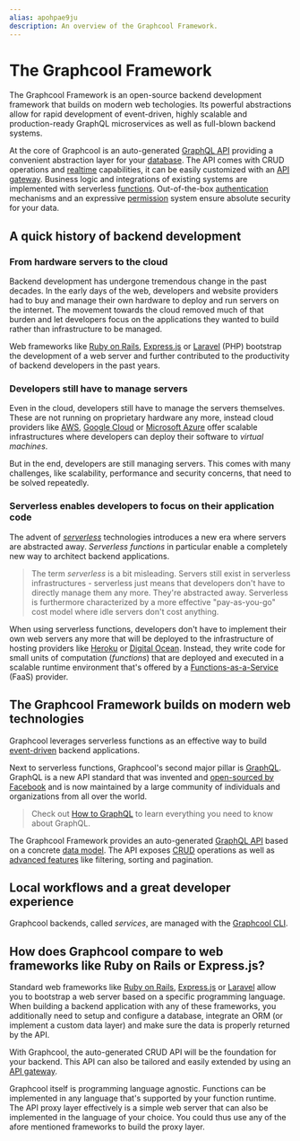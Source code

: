```yaml
---
alias: apohpae9ju 
description: An overview of the Graphcool Framework.
---
```


# The Graphcool Framework

The Graphcool Framework is an open-source backend development framework that builds on modern web techologies. Its powerful abstractions allow for rapid development of event-driven, highly scalable and production-ready GraphQL microservices as well as full-blown backend systems.

At the core of Graphcool is an auto-generated [GraphQL API](!alias-abogasd0go) providing a convenient abstraction layer for your [database](!alias-viuf8uus7o). The API comes with CRUD operations and [realtime](!alias-aip7oojeiv) capabilities, it can be easily customized with an [API gateway](!alias-ucoohic9zu). Business logic and integrations of existing systems are implemented with serverless [functions](!alias-aiw4aimie9). Out-of-the-box [authentication](!alias-bee4oodood) mechanisms and an expressive [permission](!alias-iegoo0heez) system ensure absolute security for your data.


## A quick history of backend development

### From hardware servers to the cloud

Backend development has undergone tremendous change in the past decades. In the early days of the web, developers and website providers had to buy and manage their own hardware to deploy and run servers on the internet. The movement towards the cloud removed much of that burden and let developers focus on the applications they wanted to build rather than infrastructure to be managed. 

Web frameworks like [Ruby on Rails](http://rubyonrails.org/), [Express.js](https://expressjs.com/) or [Laravel](https://laravel.com/) (PHP) bootstrap the development of a web server and further contributed to the productivity of backend developers in the past years. 

### Developers still have to manage servers

Even in the cloud, developers still have to manage the servers themselves. These are not running on proprietary hardware any more, instead cloud providers like [AWS](https://aws.amazon.com/), [Google Cloud](https://cloud.google.com/) or [Microsoft Azure](https://azure.microsoft.com/) offer scalable infrastructures where developers can deploy their software to _virtual machines_.

But in the end, developers are still managing servers. This comes with many challenges, like scalability, performance and security concerns, that need to be solved repeatedly.

### Serverless enables developers to focus on their application code

The advent of [_serverless_](https://en.wikipedia.org/wiki/Serverless_computing) technologies introduces a new era where servers are abstracted away. _Serverless functions_ in particular enable a completely new way to architect backend applications.

> The term _serverless_ is a bit misleading. Servers still exist in serverless infrastructures - serverless just means that developers don't have to directly manage them any more. They're abstracted away. Serverless is furthermore characterized by a more effective "pay-as-you-go" cost model where idle servers don't cost anything.

When using serverless functions, developers don't have to implement their own web servers any more that will be deployed to the infrastructure of hosting providers like [Heroku](https://www.heroku.com/) or [Digital Ocean](https://www.digitalocean.com/). Instead, they write code for small units of computation (_functions_) that are deployed and executed in a scalable runtime environment that's offered by a [Functions-as-a-Service](https://en.wikipedia.org/wiki/Function_as_a_service) (FaaS) provider.


## The Graphcool Framework builds on modern web technologies

Graphcool leverages serverless functions as an effective way to build [event-driven](https://martinfowler.com/articles/201701-event-driven.html) backend applications. 

Next to serverless functions, Graphcool's second major pillar is [GraphQL](http://graphql.org/). GraphQL is a new API standard that was invented and [open-sourced by Facebook](https://reactjs.org/blog/2015/02/20/introducing-relay-and-graphql.html) and is now maintained by a large community of individuals and organizations from all over the world.

> Check out [How to GraphQL](https://howtographql.com) to learn everything you need to know about GraphQL.

The Graphcool Framework provides an auto-generated [GraphQL API](!alias-abogasd0go) based on a concrete [data model](!alias-eiroozae8u). The API exposes [CRUD](https://en.wikipedia.org/wiki/Create,_read,_update_and_delete) operations as well as [advanced features](!alias-nia9nushae) like filtering, sorting and pagination.


## Local workflows and a great developer experience

Graphcool backends, called _services_, are managed with the [Graphcool CLI](!alias-zboghez5go).


## How does Graphcool compare to web frameworks like Ruby on Rails or Express.js?

Standard web frameworks like [Ruby on Rails](http://rubyonrails.org/), [Express.js](https://expressjs.com/) or [Laravel](https://laravel.com/) allow you to bootstrap a web server based on a specific programming language. When building a backend application with any of these frameworks, you additionally need to setup and configure a database, integrate an ORM (or implement a custom data layer) and make sure the data is properly returned by the API.

With Graphcool, the auto-generated CRUD API will be the foundation for your backend. This API can also be tailored and easily extended by using an [API gateway](!alias-ucoohic9zu).

Graphcool itself is programming language agnostic. Functions can be implemented in any language that's supported by your function runtime. The API proxy layer effectively is a simple web server that can also be implemented in the language of your choice. You could thus use any of the afore mentioned frameworks to build the proxy layer.












